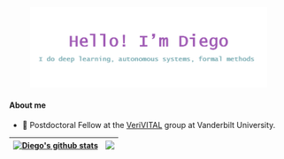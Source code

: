 <p align="center"><a href="https://mldiego.github.io"><img width="85%" alt="Hello, I'm  Diego!" src="diegoT.png" /></a></p>


#### About me

- 💼 Postdoctoral Fellow at the [VeriVITAL](http://www.taylortjohnson.com/) group at Vanderbilt University.

| <a href="https://github.com/mldiego/github-readme-stats"><img align="center" src="https://github-readme-stats.vercel.app/api?username=mldiego&show_icons=true&include_all_commits=true&theme=buefy&hide_border=true&theme=dracula" alt="Diego's github stats" /></a> | <a href="https://github.com/mldiego/github-readme-stats"><img align="center" src="https://github-readme-stats.vercel.app/api/top-langs/?username=mldiego&layout=compact&theme=buefy&hide_border=true&theme=dracula" /></a> |
| ------------- | ------------- |
